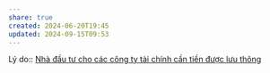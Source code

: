 ```yaml
---
share: true
created: 2024-06-20T19:45
updated: 2024-09-15T09:53
---
```

Lý do:: [Nhà đầu tư cho các công ty tài chính cần tiền được lưu thông](./Nh%C3%A0%20%C4%91%E1%BA%A7u%20t%C6%B0%20cho%20c%C3%A1c%20c%C3%B4ng%20ty%20t%C3%A0i%20ch%C3%ADnh%20c%E1%BA%A7n%20ti%E1%BB%81n%20%C4%91%C6%B0%E1%BB%A3c%20l%C6%B0u%20th%C3%B4ng.md)
